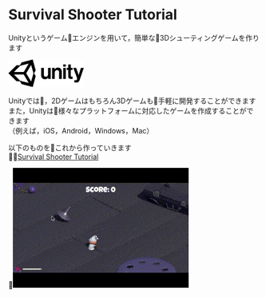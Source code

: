 # Survival Shooter Tutorial
Unityというゲームエンジンを用いて，簡単な3Dシューティングゲームを作ります

<img src="../img/logo/unity-master-black.png" width=30%>

Unityでは，2Dゲームはもちろん3Dゲームも手軽に開発することができます<br>
また，Unityは様々なプラットフォームに対応したゲームを作成することができます<br>
（例えば，iOS，Android，Windows，Mac）

以下のものをこれから作っていきます<br>
[Survival Shooter Tutorial](https://unity3d.com/jp/learn/tutorials/s/survival-shooter-tutorial)

<img src="../video/Survival-Shooter-Tutorial.gif">
